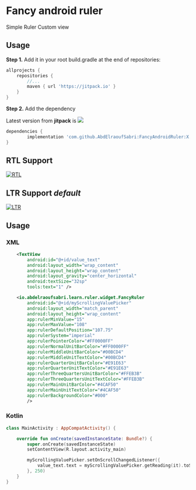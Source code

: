 # Fancy android ruler

Simple Ruler Custom view

## Usage
**Step 1.** Add it in your root build.gradle at the end of repositories:

```groovy
allprojects {
    repositories {
        //...
        maven { url 'https://jitpack.io' }
    }
}
```

**Step 2.** Add the dependency

Latest version from **jitpack** is [![](https://jitpack.io/v/AbdElraoufSabri/FancyAndroidRuler.svg)](https://jitpack.io/#AbdElraoufSabri/FancyAndroidRuler)

```groovy
dependencies {
        implementation 'com.github.AbdElraoufSabri:FancyAndroidRuler:X.Y.Z'
}
```
## RTL Support

[![RTL][1]][1]

## LTR Support _default_
[![LTR][2]][2]

## Usage
### XML
```xml
    <TextView
        android:id="@+id/value_text"
        android:layout_width="wrap_content"
        android:layout_height="wrap_content"
        android:layout_gravity="center_horizontal"
        android:textSize="32sp"
        tools:text="1" />

    <io.abdelraoufsabri.learn.ruler.widget.FancyRuler
        android:id="@+id/myScrollingValuePicker"
        android:layout_width="match_parent"
        android:layout_height="wrap_content"
        app:rulerMinValue="15"
        app:rulerMaxValue="108"
        app:rulerDefaultPosition="107.75"
        app:rulerSystem="imperial"
        app:rulerPointerColor="#FF0000FF"
        app:rulerNormalUnitBarColor="#FF0000FF"
        app:rulerMiddleUnitBarColor="#00BCD4"
        app:rulerMiddleUnitTextColor="#00BCD4"
        app:rulerQuarterUnitBarColor="#E91E63"
        app:rulerQuarterUnitTextColor="#E91E63"
        app:rulerThreeQuartersUnitBarColor="#FFEB3B"
        app:rulerThreeQuartersUnitTextColor="#FFEB3B"
        app:rulerMainUnitBarColor="#4CAF50"
        app:rulerMainUnitTextColor="#4CAF50"
        app:rulerBackgroundColor="#000"
        />
```

### Kotlin
```kotlin
class MainActivity : AppCompatActivity() {

    override fun onCreate(savedInstanceState: Bundle?) {
        super.onCreate(savedInstanceState)
        setContentView(R.layout.activity_main)

        myScrollingValuePicker.setOnScrollChangedListener({
            value_text.text = myScrollingValuePicker.getReading(it).toString()
        }, 250)
    }
}

```

  [1]: https://i.stack.imgur.com/nA2hK.png
  [2]: https://i.stack.imgur.com/uGiTD.png